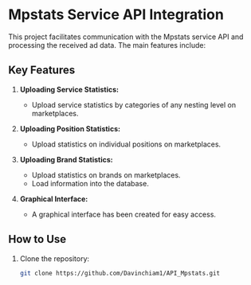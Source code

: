# Mpstats Service API Integration

This project facilitates communication with the Mpstats service API and processing the received ad data. The main features include:

## Key Features

1. **Uploading Service Statistics:**
   - Upload service statistics by categories of any nesting level on marketplaces.

2. **Uploading Position Statistics:**
   - Upload statistics on individual positions on marketplaces.

3. **Uploading Brand Statistics:**
   - Upload statistics on brands on marketplaces.
   - Load information into the database.

4. **Graphical Interface:**
   - A graphical interface has been created for easy access.

## How to Use

1. Clone the repository:

   ```bash
   git clone https://github.com/Davinchiam1/API_Mpstats.git
